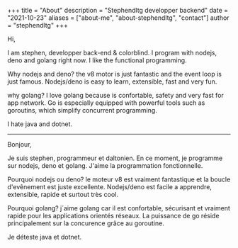 +++
title = "About"
description = "Stephendltg developper backend"
date = "2021-10-23"
aliases = ["about-me", "about-stephendltg", "contact"]
author = "stephendltg"
+++

Hi,

I am stephen, developper back-end & colorblind. I program with nodejs, deno and golang right now. I like the functional programming.

Why nodejs and deno? the v8 motor is just fantastic and the event loop is just famous. Nodejs/deno is easy to learn, extensible, fast and very fun.

why golang? I love golang because is confortable, safety and very fast for app network. Go is especially equipped with powerful tools such as goroutins, which simplify concurrent programming.

I hate java and dotnet.

---

Bonjour,

Je suis stephen, programmeur et daltonien. En ce moment, je programme sur nodejs, deno et golang. J'aime la programmation fonctionnelle.

Pourquoi nodejs ou deno? le moteur v8 est vraiment fantastique et la boucle d'evênement est juste excellente. Nodejs/deno est facile a apprendre, extensible, rapide et surtout très cool.

Pourquoi golang? j´aime golang car il est confortable, sécurisant et vraiment rapide pour les applications orientés réseaux. La puissance de go réside principalement sur la concurence grâce au goroutine.

Je déteste java et dotnet.
